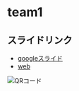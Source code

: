 # team1
## スライドリンク
- [googleスライド](https://docs.google.com/presentation/d/1km9Fm5eGcXBEGWv77UX-6Jo-P_AliU0INQ10-aFcmXs/edit?usp=sharing)
- [web](https://62d25d4a4624d4545d15409a--wonderful-bonbon-3e7f1e.netlify.app/)


![QRコード](https://github.com/takerucam/team1/blob/main/QR_953746.png)
